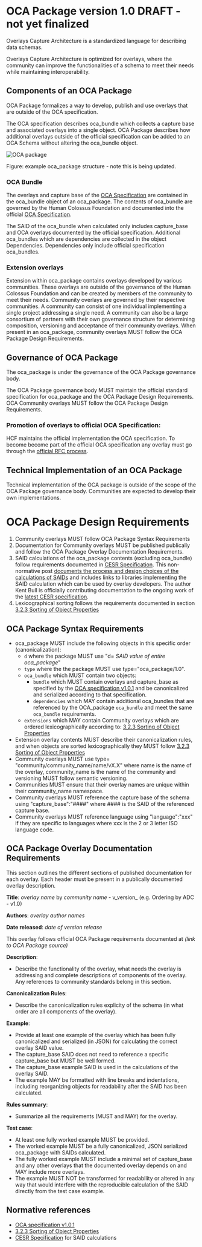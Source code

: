 # OCA Package version 1.0 DRAFT - not yet finalized

Overlays Capture Architecture is a standardized language for describing data schemas.

Overlays Capture Architecture is optimized for overlays, where the community can improve the functionalities of a schema to meet their needs while maintaining interoperability.

## Components of an OCA Package

OCA Package formalizes a way to develop, publish and use overlays that are outside of the OCA specification. 

The OCA specification describes oca_bundle which collects a capture base and associated overlays into a single object. OCA Package describes how additional overlays outside of the official specification can be added to an OCA Schema without altering the oca_bundle object.

![OCA package](https://github.com/carlyh-micb/OCA_package/blob/main/package.png)

Figure: example oca_package structure - note this is being updated.

### OCA Bundle
The overlays and capture base of the [OCA Specification](http://oca.colossi.network/specification/) are contained in the oca_bundle object of an oca_package. The contents of oca_bundle are governed by the Human Colossus Foundation and documented into the official [OCA Specification](http://oca.colossi.network/specification/).

The SAID of the oca_bundle when calculated only includes capture_base and OCA overlays documented by the official specification. Additional oca_bundles which are dependencies are collected in the object Dependencies. Dependencies only include official specification oca_bundles.

### Extension overlays
Extension within oca_package contains overlays developed by various communities. These overlays are outside of the governance of the Human Colossus Foundation and can be created by members of the community to meet their needs.
Community overlays are governed by their respective communities. A community can consist of one individual implementing a single project addressing a single need. A community can also be a large consortium of partners with their own governance structure for determining composition, versioning and acceptance of their community overlays. When present in an oca_package, community overlays MUST follow the OCA Package Design Requirements.  

## Governance of OCA Package

The oca_package is under the governance of the OCA Package governance body.

The OCA Package governance body MUST maintain the official standard specification for oca_package and the OCA Package Design Requirements. OCA Community overlays MUST follow the OCA Package Design Requirements.

### Promotion of overlays to official OCA Specification: 
HCF maintains the official implementation the OCA specification. To become become part of the official OCA specification any overlay must go through the [official RFC process](https://github.com/the-human-colossus-foundation/oca-spec/blob/master/README.md).

## Technical Implementation of an OCA Package
Technical implementation of the OCA package is outside of the scope of the OCA Package governance body. Communities are expected to develop their own implementations.

# OCA Package Design Requirements
1. Community overlays MUST follow OCA Package Syntax Requirements
2. Documentation for Community overlays MUST be published publically and follow the OCA Package Overlay Documentation Requirements. 
4. SAID calculations of the oca_package contents (excluding oca_bundle) follow requirements documented in [CESR Specification](https://weboftrust.github.io/ietf-cesr/draft-ssmith-cesr.html). This non-normative post [documents the process and design choices of the calculations of SAIDs](https://kentbull.com/2024/09/22/keri-series-understanding-self-addressing-identifiers-said/) and includes links to libraries implementing the SAID calculation which can be used by overlay developers. The author Kent Bull is officially contributing documentation to the ongoing work of the [latest CESR specification](https://trustoverip.github.io/tswg-cesr-specification/).
5. Lexicographical sorting follows the requirements documented in section [3.2.3 Sorting of Object Properties](https://www.rfc-editor.org/rfc/rfc8785#section-3.2.3)

## OCA Package Syntax Requirements
- oca_package MUST include the following objects in this specific order (canonicalization):
	- `d` where the package MUST use "d= _SAID value of entire oca_package_"
	- `type` where the the package MUST use type="oca_package/1.0".
	- `oca_bundle` which MUST contain two objects:
 		- `bundle` which MUST contain overlays and capture_base as specified by the [OCA specification v1.0.1](http://oca.colossi.network/specification/) and be canonicalized and serialized according to that specification.
		- `dependencies` which MAY contain additional oca_bundles that are referenced by the OCA_package `oca_bundle` and meet the same `oca_bundle` requirements.
	- `extensions` which MAY contain Community overlays which are ordered lexicographically according to: [3.2.3 Sorting of Object Properties](https://www.rfc-editor.org/rfc/rfc8785#section-3.2.3)
- Extension overlay contents MUST describe their canonicalization rules, and when objects are sorted lexicographically they MUST follow [3.2.3 Sorting of Object Properties](https://www.rfc-editor.org/rfc/rfc8785#section-3.2.3)
- Community overlays MUST use type= "community/community_name/name/vX.X" where name is the name of the overlay, community_name is the name of the community and versioning MUST follow semantic versioning.
- Communities MUST ensure that their overlay names are unique within their community_name namespace.
- Community overlays MUST reference the capture base of the schema using "capture_base":"####" where #### is the SAID of the referenced capture base.
- Community overlays MUST reference language using "language":"xxx" if they are specific to languages where xxx is the 2 or 3 letter ISO language code.

## OCA Package Overlay Documentation Requirements
This section outlines the different sections of published documentation for each overlay. Each header must be present in a publically documented overlay description.

**Title**: _overlay name_ by _community name_ - v_version_ (e.g. Ordering by ADC - v1.0)

**Authors**: _overlay author names_

**Date released**: _date of version release_

This overlay follows official OCA Package requirements documented at _(link to OCA Package source)_

**Description**:
 - Describe the functionality of the overlay, what needs the overlay is addressing and complete descriptions of components of the overlay. Any references to community standards belong in this section.

**Canonicalization Rules**:
- Describe the canonicalization rules explicity of the schema (in what order are all components of the overlay).

**Example**: 
 - Provide at least one example of the overlay which has been fully canonicalized and serialized (in JSON) for calculating the correct overlay SAID value. 
 - The capture_base SAID does not need to reference a specific capture_base but MUST be well formed. 
 - The capture_base example SAID is used in the calculations of the overlay SAID. 
 - The example MAY be formatted with line breaks and indentations, including reorganizing objects for readability after the SAID has been calculated.

**Rules summary**: 
 - Summarize all the requirements (MUST and MAY) for the overlay.

**Test case**: 
 - At least one fully worked example MUST be provided.
 - The worked example MUST be a fully canonicalized, JSON serialized oca_package with SAIDs calculated. 
 - The fully worked example MUST include a minimal set of capture_base and any other overlays that the documented overlay depends on and MAY include more overlays. 
 - The example MUST NOT be transformed for readability or altered in any way that would interfere with the reproducible calculation of the SAID directly from the test case example.

## Normative references
- [OCA specification v1.0.1](http://oca.colossi.network/specification/) 
- [3.2.3 Sorting of Object Properties](https://www.rfc-editor.org/rfc/rfc8785#section-3.2.3)
- [CESR Specification](https://weboftrust.github.io/ietf-cesr/draft-ssmith-cesr.html) for SAID calculations
